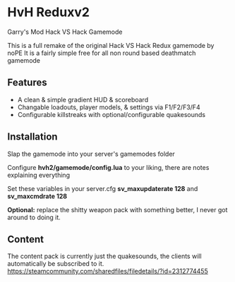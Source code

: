 # HvH Reduxv2
Garry's Mod Hack VS Hack Gamemode

This is a full remake of the original Hack VS Hack Redux gamemode by noPE
It is a fairly simple free for all non round based deathmatch gamemode

## Features

- A clean & simple gradient HUD & scoreboard
- Changable loadouts, player models, & settings via F1/F2/F3/F4
- Configurable killstreaks with optional/configurable quakesounds

## Installation

Slap the gamemode into your server's gamemodes folder

Configure **hvh2/gamemode/config.lua** to your liking, there are notes explaining everything

Set these variables in your server.cfg **sv_maxupdaterate 128** and  **sv_maxcmdrate 128**

**Optional:** replace the shitty weapon pack with something better, I never got around to doing it.

## Content

The content pack is currently just the quakesounds, the clients will automatically be subscribed to it.
https://steamcommunity.com/sharedfiles/filedetails/?id=2312774455
